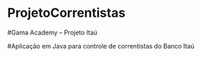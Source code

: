 # ProjetoCorrentistas

#Gama Academy – Projeto Itaú 
 
#Aplicação em Java para controle de correntistas do Banco Itaú
